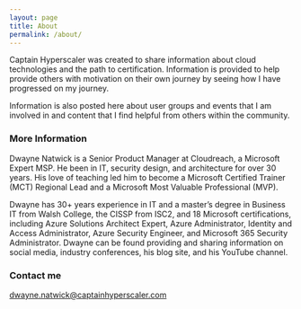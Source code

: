 ```yaml
---
layout: page
title: About
permalink: /about/
---
```


Captain Hyperscaler was created to share information about cloud technologies and the path to certification.  Information is provided to help provide others with motivation on their own journey by seeing how I have progressed on my journey.  

Information is also posted here about user groups and events that I am involved in and content that I find helpful from others within the community.

### More Information

Dwayne Natwick is a Senior Product Manager at Cloudreach, a Microsoft Expert MSP. He been in IT, security design, and architecture for over 30 years. His love of teaching led him to become a Microsoft Certified Trainer (MCT) Regional Lead and a Microsoft Most Valuable Professional (MVP).

Dwayne has 30+ years experience in IT and a master’s degree in Business IT from Walsh College, the CISSP from ISC2, and 18 Microsoft certifications, including Azure Solutions Architect Expert, Azure Administrator, Identity and Access Administrator, Azure Security Engineer, and Microsoft 365 Security Administrator. Dwayne can be found providing and sharing information on social media, industry conferences, his blog site, and his YouTube channel.

### Contact me

[dwayne.natwick@captainhyperscaler.com](mailto:dwayne.natwick@captainhyperscaler.com)